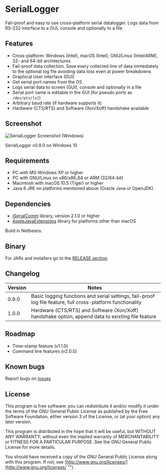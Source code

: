 # SerialLogger

 Fail-proof and easy to use cross-platform serial datalogger. 
 Logs data from RS-232 interface to a GUI, console and optionally to a file.
 
## Features

* Cross-platform: Windows (Intel), macOS (Intel), GNU/Linux (Intel/ARM), 32- and 64-bit architectures
* Fail-proof data collection. Save every collected line of data immediately to the optional log file avoiding data loss even at power breakdowns
* Graphical User Interface (GUI)
* Get serial port names from the OS
* Logs serial data to screen (GUI), console and optionally in a file
* Serial port name is editable in the GUI (for pseudo ports as `/dev/pts/[x]`)
* Arbitrary baud rate (if hardware supports it)
* Hardware (CTS/RTS) and Software (Xon/Xoff) handshake available

## Screenshot
![SerialLogger Screenshot (Windows)](http://blog.hani-ibrahim.de/wp-content/uploads/seriallogger.png "")

SerialLogger v0.9.0 on Windows 10

## Requirements

* PC with MS-Windows XP or higher
* PC with GNU/Linux on x86/x86_64 or ARM (32/64-bit)
* Macintosh with macOS 10.5 (Tiger) or higher
* Java 6 JRE on platforms mentioned above (Oracle Java or OpenJDK)

## Dependencies

* [jSerialComm](http://fazecast.github.io/jSerialComm/ "") library, version 2.1.0 or higher
* [AppleJavaExtensions](http://www.java2s.com/Code/Jar/a/applejavaextensions.htm "") library for platforms other than macOS

Build in Netbeans. 

## Binary

For JARs and installers go to the [RELEASE section](https://github.com/haniibrahim/SerialLogger/releases).

## Changelog

| Version | Notes |
|-------|--------|
| 0.9.0 | Basic logging functions and serial settings, fail-proof log file feature, full cross-platform functionality|
| 1.0.0 | Hardware (CTS/RTS) and Software (Xon/Xoff) handshake option, append data to exixting file feature |

## Roadmap

* Time-stamp feature (v1.1.0)
* Command line features (v2.0.0)

## Known bugs

Report bugs on [Issues](https://github.com/haniibrahim/SerialLogger/issues "")

## License

This program is free software: you can redistribute it and/or modify it under the terms of the GNU General Public License as published by the Free Software Foundation, either version 3 of the License, or (at your option) any later version.

This program is distributed in the hope that it will be useful, but WITHOUT ANY WARRANTY; without even the implied warranty of MERCHANTABILITY or FITNESS FOR A PARTICULAR PURPOSE. See the GNU General Public License for more details.

You should have received a copy of the GNU General Public License along with this program. If not, see [http://www.gnu.org/licenses/](http://www.gnu.org/licenses/ "").
